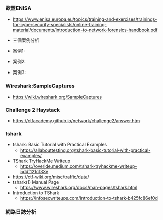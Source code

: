 ### 歐盟ENISA 
- https://www.enisa.europa.eu/topics/training-and-exercises/trainings-for-cybersecurity-specialists/online-training-material/documents/introduction-to-network-forensics-handbook.pdf

- 三個案例分析
- 案例1:
- 案例2:
- 案例3:
### Wireshark:SampleCaptures
- https://wiki.wireshark.org/SampleCaptures
### Challenge 2 Haystack
- https://ctfacademy.github.io/network/challenge2/answer.htm

### tshark
- tshark: Basic Tutorial with Practical Examples 
  - https://allabouttesting.org/tshark-basic-tutorial-with-practical-examples/
- TShark TryHackMe Writeup
  - https://overide.medium.com/tshark-tryhackme-writeup-5ddf121c133e
- https://ctf-wiki.org/misc/traffic/data/
- tshark(1) Manual Page
  - https://www.wireshark.org/docs/man-pages/tshark.html
- Introduction to TShark
  - https://infosecwriteups.com/introduction-to-tshark-b425fc86ef0d


### 網路日誌分析
